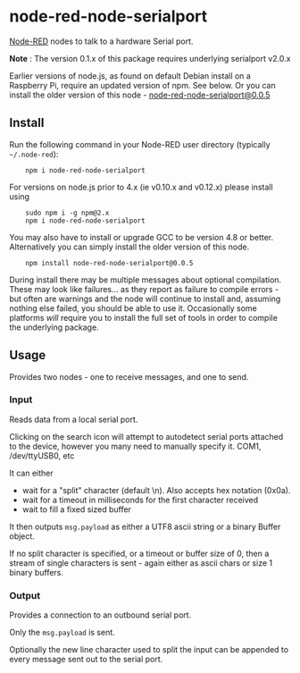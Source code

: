 node-red-node-serialport
========================

<a href="http://nodered.org" target="_new">Node-RED</a> nodes to talk to a
hardware Serial port.

**Note** : The version 0.1.x of this package requires underlying serialport
v2.0.x

Earlier versions of node.js, as found on default Debian install on a Raspberry Pi, require an
updated version of npm. See below. Or you can install the older version of
this node - node-red-node-serialport@0.0.5

Install
-------

Run the following command in your Node-RED user directory (typically `~/.node-red`):

        npm i node-red-node-serialport

For versions on node.js prior to 4.x (ie v0.10.x and v0.12.x) please install using

        sudo npm i -g npm@2.x
        npm i node-red-node-serialport

You may also have to install or upgrade GCC to be version 4.8 or better.
Alternatively you can simply install the older version of this node.

        npm install node-red-node-serialport@0.0.5

During install there may be multiple messages about optional compilation.
These may look like failures... as they report as failure to compile errors -
but often are warnings and the node will continue to install and, assuming nothing else
failed, you should be able to use it. Occasionally some platforms *will* require
you to install the full set of tools in order to compile the underlying package.


Usage
-----

Provides two nodes - one to receive messages, and one to send.

### Input

Reads data from a local serial port.

Clicking on the search icon will attempt to autodetect serial ports attached to
the device, however you many need to manually specify it. COM1, /dev/ttyUSB0, etc

It can either

 - wait for a "split" character (default \n). Also accepts hex notation (0x0a).
 - wait for a timeout in milliseconds for the first character received
 - wait to fill a fixed sized buffer

It then outputs `msg.payload` as either a UTF8 ascii string or a binary Buffer object.

If no split character is specified, or a timeout or buffer size of 0, then a stream
of single characters is sent - again either as ascii chars or size 1 binary buffers.

### Output

Provides a connection to an outbound serial port.

Only the `msg.payload` is sent.

Optionally the new line character used to split the input can be appended to every message sent out to the serial port.

